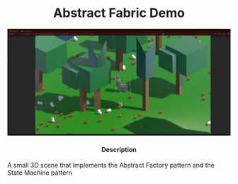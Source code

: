 <H1 style="text-align:center" = "text-aline:center" >Abstract Fabric Demo</H1>

![img](Img/AbstractFabric.png)

<H4 style="text-align:center" = "text-aline:center" >Description</H4>
<p>A small 3D scene that implements the Abstract Factory pattern and the State Machine pattern<p>